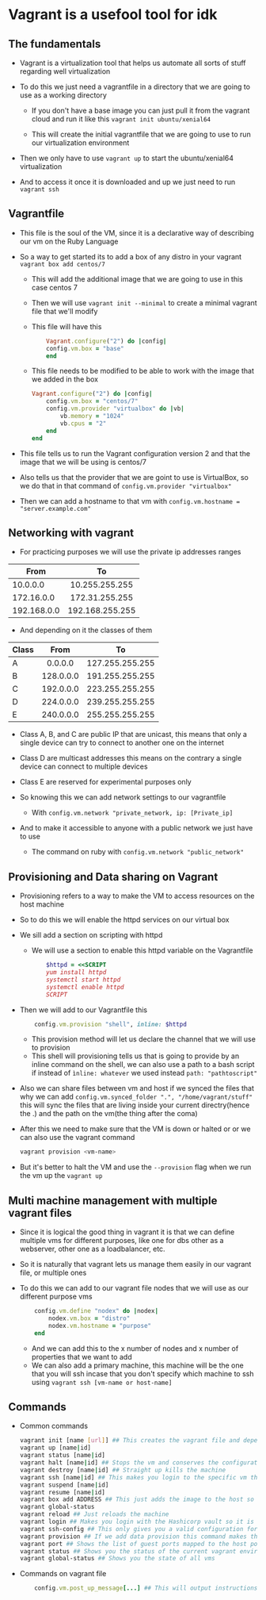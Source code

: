 # Vagrant is a usefool tool for idk

## The fundamentals

+ Vagrant is a virtualization tool that helps us automate all sorts of stuff regarding well virtualization
+ To do this we just need a vagrantfile in a directory that we are going to use as a working directory
  + If you don't have a base image you can just pull it from the vagrant cloud and run it like this
        ```
            vagrant init ubuntu/xenial64
        ```

  + This will create the initial vagrantfile that we are going to use to run our virtualization environment

+ Then we only have to use ```vagrant up``` to start the ubuntu/xenial64 virtualization
+ And to access it once it is downloaded and up we just need to run ```vagrant ssh```

## Vagrantfile

+ This file is the soul of the VM, since it is a declarative way of describing our vm on the Ruby Language

+ So a way to get started its to add a box of any distro in your vagrant
    ```vagrant box add centos/7```
  + This will add the additional image that we are going to use in this case centos 7
  + Then we will use ```vagrant init --minimal``` to create a minimal vagrant file that we'll modify
  + This file will have this

    ```Ruby
        Vagrant.configure("2") do |config|
        config.vm.box = "base"
        end
    ```

  + This file needs to be modified to be able to work with the image that we added in the box

    ```Ruby
    Vagrant.configure("2") do |config|
        config.vm.box = "centos/7"
        config.vm.provider "virtualbox" do |vb|
            vb.memory = "1024"
            vb.cpus = "2"
        end
    end
    ```

+ This file tells us to run the Vagrant configuration version 2 and that the image that we will be using is centos/7
+ Also tells us that the provider that we are goint to use is VirtualBox, so we do that in that command of ```config.vm.provider "virtualbox"```
+ Then we can add a hostname to that vm with ```config.vm.hostname = "server.example.com"```

## Networking with vagrant

+ For practicing purposes we will use the private ip addresses ranges

| From        |       To        |
| ----------- | :-------------: |
| 10.0.0.0    | 10.255.255.255  |
| 172.16.0.0  | 172.31.255.255  |
| 192.168.0.0 | 192.168.255.255 |

+ And depending on it the classes of them

| Class |   From    | To              |
| ----- | :-------: | --------------- |
| A     |  0.0.0.0  | 127.255.255.255 |
| B     | 128.0.0.0 | 191.255.255.255 |
| C     | 192.0.0.0 | 223.255.255.255 |
| D     | 224.0.0.0 | 239.255.255.255 |
| E     | 240.0.0.0 | 255.255.255.255 |

+ Class A, B, and C are public IP that are unicast, this means that only a single device can try to connect to another one on the internet
+ Class D are multicast addresses this means on the contrary a single device can connect to multiple devices
+ Class E are reserved for experimental purposes only

+ So knowing this we can add network settings to our vagrantfile
  + With ```config.vm.network "private_network, ip: [Private_ip]```
+ And to make it accessible to anyone with a public network we just have to use
  + The command on ruby with ```config.vm.network "public_network"```

## Provisioning and Data sharing on Vagrant

+ Provisioning refers to a way to make the VM to access resources on the host machine
+ So to do this we will enable the httpd services on our virtual box
+ We sill add a section on scripting with httpd
  + We will use a section to enable this httpd variable on the Vagrantfile

    ```Ruby
        $httpd = <<SCRIPT
        yum install httpd
        systemctl start httpd
        systemctl enable httpd
        SCRIPT
    ```

+ Then we will add to our Vagrantfile this

    ```Ruby
        config.vm.provision "shell", inline: $httpd
    ```

  + This provision method will let us declare the channel that we will use to provision
  + This shell will provisioning tells us that is going to provide by an inline command on the shell, we can also use a path to a bash script if instead of ```ìnline: whatever``` we used instead ```path: "pathtoscript"```

+ Also we can share files between vm and host if we synced the files that why we can add
```config.vm.synced_folder ".", "/home/vagrant/stuff"``` this will sync the files that are living inside your current directry(hence the .) and the path on the vm(the thing after the coma)
+ After this we need to make sure that the VM is down or halted or or we can also use the vagrant command

    ```Bash
    vagrant provision <vm-name>
    ```

+ But it's better to halt the VM and use the ```--provision``` flag when we run the vm up the ```vagrant up```

## Multi machine management with multiple vagrant files

+ Since it is logical the good thing in vagrant it is that we can define multiple vms for different purposes, like one for dbs other as a webserver, other one as a loadbalancer, etc.
+ So it is naturally that vagrant lets us manage them easily in our vagrant file, or multiple ones
+ To do this we can add to our vagrant file nodes that we will use as our different purpose vms

    ```Ruby
        config.vm.define "nodex" do |nodex|
            nodex.vm.box = "distro"
            nodex.vm.hostname = "purpose"
        end
    ```

  + And we can add this to the x number of nodes and x number of properties that we want to add
  + We can also add a primary machine, this machine will be the one that you will ssh incase that you don't specify which machine to ssh using ```vagrant ssh [vm-name or host-name]```

## Commands

+ Common commands

    ```Bash
    vagrant init [name [url]] ## This creates the vagrant file and depending on the flags it is going to contain something different, while doing this you make the current directory into a vagrant environment
    vagrant up [name|id]
    vagrant status [name|id]
    vagrant halt [name|id] ## Stops the vm and conserves the configuration you can add the flag -f to just halt it without confirmation
    vagrant destroy [name|id] ## Straight up kills the machine
    vagrant ssh [name|id] ## This makes you login to the specific vm that you want via ssh
    vagrant suspend [name|id]
    vagrant resume [name|id]
    vagrant box add ADDRESS ## This just adds the image to the host so that vagrant can access it
    vagrant global-status
    vagrant reload ## Just reloads the machine
    vagrant login ## Makes you login with the Hashicorp vault so it is not a requirement
    vagrant ssh-config ## This only gives you a valid configuration for SSH into the running vagrant machine
    vagrant provision ## If we add data provision this command makes that change on the running environment
    vagrant port ## Shows the list of guest ports mapped to the host ports in use
    vagrant status ## Shows you the status of the current vagrant environment (this means you have to be in a directory with a a VagrantFile)
    vagrant global-status ## Shows you the state of all vms
    ```

+ Commands on vagrant file

    ```Ruby
        config.vm.post_up_message[...] ## This will output instructions on various components after running vagrant up
    ```
